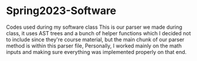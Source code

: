 # Spring2023-Software
Codes used during my software class
This is our parser we made during class, it uses AST trees and a bunch of helper functions which I decided not to include since they're course material, but the main chunk of our parser method
is within this parser file, 
Personally, I worked mainly on the math inputs and making sure everything was implemented properly on that end.
